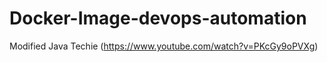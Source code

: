 # Docker-Image-devops-automation
Modified Java Techie (https://www.youtube.com/watch?v=PKcGy9oPVXg)
